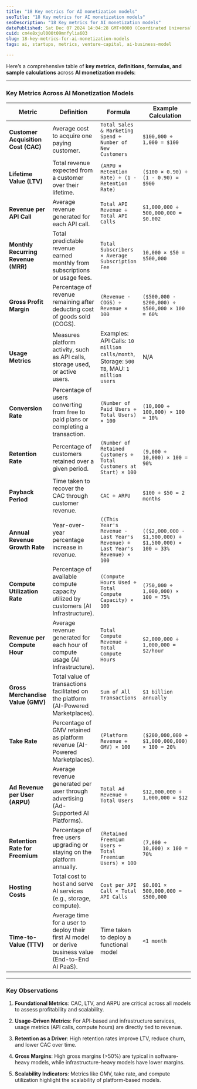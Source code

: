 ```yaml
---
title: "18 Key metrics for AI monetization models"
seoTitle: "18 Key metrics for AI monetization models"
seoDescription: "18 Key metrics for AI monetization models"
datePublished: Sat Dec 07 2024 14:04:28 GMT+0000 (Coordinated Universal Time)
cuid: cm4e8xjul000t09mnfylia603
slug: 18-key-metrics-for-ai-monetization-models
tags: ai, startups, metrics, venture-capital, ai-business-model

---
```


Here’s a comprehensive table of **key metrics, definitions, formulas, and sample calculations** across **AI monetization models**:

---

### **Key Metrics Across AI Monetization Models**

| **Metric** | **Definition** | **Formula** | **Example Calculation** |
| --- | --- | --- | --- |
| **Customer Acquisition Cost (CAC)** | Average cost to acquire one paying customer. | `Total Sales & Marketing Spend ÷ Number of New Customers` | `$100,000 ÷ 1,000 = $100` |
| **Lifetime Value (LTV)** | Total revenue expected from a customer over their lifetime. | `(ARPU × Retention Rate) ÷ (1 - Retention Rate)` | `($100 × 0.90) ÷ (1 - 0.90) = $900` |
| **Revenue per API Call** | Average revenue generated for each API call. | `Total API Revenue ÷ Total API Calls` | `$1,000,000 ÷ 500,000,000 = $0.002` |
| **Monthly Recurring Revenue (MRR)** | Total predictable revenue earned monthly from subscriptions or usage fees. | `Total Subscribers × Average Subscription Fee` | `10,000 × $50 = $500,000` |
| **Gross Profit Margin** | Percentage of revenue remaining after deducting cost of goods sold (COGS). | `(Revenue - COGS) ÷ Revenue × 100` | `($500,000 - $200,000) ÷ $500,000 × 100 = 60%` |
| **Usage Metrics** | Measures platform activity, such as API calls, storage used, or active users. | Examples: API Calls: `10 million calls/month`, Storage: `500 TB`, MAU: `1 million users` | N/A |
| **Conversion Rate** | Percentage of users converting from free to paid plans or completing a transaction. | `(Number of Paid Users ÷ Total Users) × 100` | `(10,000 ÷ 100,000) × 100 = 10%` |
| **Retention Rate** | Percentage of customers retained over a given period. | `(Number of Retained Customers ÷ Total Customers at Start) × 100` | `(9,000 ÷ 10,000) × 100 = 90%` |
| **Payback Period** | Time taken to recover the CAC through customer revenue. | `CAC ÷ ARPU` | `$100 ÷ $50 = 2 months` |
| **Annual Revenue Growth Rate** | Year-over-year percentage increase in revenue. | `((This Year's Revenue - Last Year's Revenue) ÷ Last Year's Revenue) × 100` | `(($2,000,000 - $1,500,000) ÷ $1,500,000) × 100 = 33%` |
| **Compute Utilization Rate** | Percentage of available compute capacity utilized by customers (AI Infrastructure). | `(Compute Hours Used ÷ Total Compute Capacity) × 100` | `(750,000 ÷ 1,000,000) × 100 = 75%` |
| **Revenue per Compute Hour** | Average revenue generated for each hour of compute usage (AI Infrastructure). | `Total Compute Revenue ÷ Total Compute Hours` | `$2,000,000 ÷ 1,000,000 = $2/hour` |
| **Gross Merchandise Value (GMV)** | Total value of transactions facilitated on the platform (AI-Powered Marketplaces). | `Sum of All Transactions` | `$1 billion annually` |
| **Take Rate** | Percentage of GMV retained as platform revenue (AI-Powered Marketplaces). | `(Platform Revenue ÷ GMV) × 100` | `($200,000,000 ÷ $1,000,000,000) × 100 = 20%` |
| **Ad Revenue per User (ARPU)** | Average revenue generated per user through advertising (Ad-Supported AI Platforms). | `Total Ad Revenue ÷ Total Users` | `$12,000,000 ÷ 1,000,000 = $12` |
| **Retention Rate for Freemium** | Percentage of free users upgrading or staying on the platform annually. | `(Retained Freemium Users ÷ Total Freemium Users) × 100` | `(7,000 ÷ 10,000) × 100 = 70%` |
| **Hosting Costs** | Total cost to host and serve AI services (e.g., storage, compute). | `Cost per API Call × Total API Calls` | `$0.001 × 500,000,000 = $500,000` |
| **Time-to-Value (TTV)** | Average time for a user to deploy their first AI model or derive business value (End-to-End AI PaaS). | Time taken to deploy a functional model | `<1 month` |

---

### **Key Observations**

1. **Foundational Metrics**: CAC, LTV, and ARPU are critical across all models to assess profitability and scalability.
    
2. **Usage-Driven Metrics**: For API-based and infrastructure services, usage metrics (API calls, compute hours) are directly tied to revenue.
    
3. **Retention as a Driver**: High retention rates improve LTV, reduce churn, and lower CAC over time.
    
4. **Gross Margins**: High gross margins (&gt;50%) are typical in software-heavy models, while infrastructure-heavy models have lower margins.
    
5. **Scalability Indicators**: Metrics like GMV, take rate, and compute utilization highlight the scalability of platform-based models.